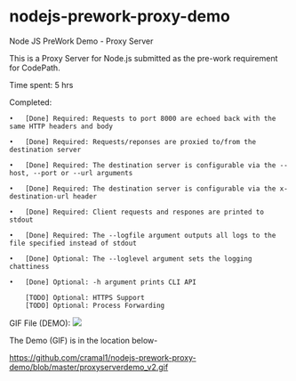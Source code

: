 # nodejs-prework-proxy-demo
Node JS PreWork Demo - Proxy Server

This is a Proxy Server for Node.js submitted as the pre-work requirement for CodePath.

Time spent: 5 hrs

Completed:
 
	•	[Done] Required: Requests to port 8000 are echoed back with the same HTTP headers and body

	•	[Done] Required: Requests/reponses are proxied to/from the destination server
	
	•	[Done] Required: The destination server is configurable via the --host, --port or --url arguments
	
	•	[Done] Required: The destination server is configurable via the x-destination-url header
	
	•	[Done] Required: Client requests and respones are printed to stdout
	
	•	[Done] Required: The --logfile argument outputs all logs to the file specified instead of stdout
	
	•	[Done] Optional: The --loglevel argument sets the logging chattiness
	
	•	[Done] Optional: -h argument prints CLI API
	
	 	[TODO] Optional: HTTPS Support
	 	[TODO] Optional: Process Forwarding
	
GIF File (DEMO):
![](https://github.com/cramal1/nodejs-prework-proxy-demo/blob/master/proxyserverdemo_v2.gif)

The Demo (GIF) is in the location below-

https://github.com/cramal1/nodejs-prework-proxy-demo/blob/master/proxyserverdemo_v2.gif


	


